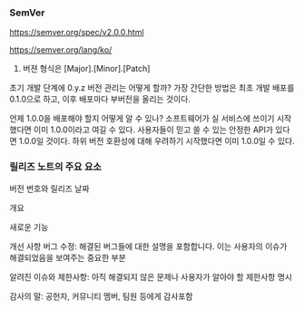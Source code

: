 ### SemVer

https://semver.org/spec/v2.0.0.html

https://semver.org/lang/ko/

1. 버젼 형식은 [Major].[Minor].[Patch]

초기 개발 단계에 0.y.z 버전 관리는 어떻게 할까?
가장 간단한 방법은 최초 개발 배포를 0.1.0으로 하고, 이후 배포마다 부버전을 올리는 것이다.

언제 1.0.0을 배포해야 할지 어떻게 알 수 있나?
소프트웨어가 실 서비스에 쓰이기 시작했다면 이미 1.0.0이라고 여길 수 있다. 사용자들이 믿고 쓸 수 있는 안정한 API가 있다면 1.0.0일 것이다. 하위 버전 호환성에 대해 우려하기 시작했다면 이미 1.0.0일 수 있다.

### 릴리즈 노트의 주요 요소

버전 번호와 릴리즈 날짜

개요

새로운 기능

개선 사항
버그 수정: 해결된 버그들에 대한 설명을 포함합니다. 이는 사용자의 이슈가 해결되었음을 보여주는 중요한 부분

알려진 이슈와 제한사항: 아직 해결되지 않은 문제나 사용자가 알아야 할 제한사항 명시

감사의 말: 공헌자, 커뮤니티 멤버, 팀원 등에게 감사포함
